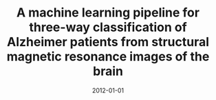 ---
title: "A machine learning pipeline for three-way classification of Alzheimer patients from structural magnetic resonance images of the brain"
collection: publications
permalink: /publication/2012-01-01-A-machine-learning-pipeline-for-three-way-classification-of-Alzheimer-patients-from-structural-magnetic-resonance-images-of-the-brain
date: 2012-01-01
venue: '2012 11th International Conference on Machine Learning and Applications'
---
